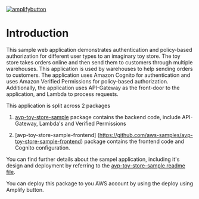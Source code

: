 [![amplifybutton](https://oneclick.amplifyapp.com/button.svg)](https://console.aws.amazon.com/amplify/home#/deploy?repo=https://github.com/aws-samples/avp-toy-store-sample-frontend)


# Introduction

This sample web application demonstrates authentication and policy-based authorization for different user types to an imaginary toy store. The toy store takes orders online and then send them to customers through multiple warehouses. This application is used by warehouses to help sending orders to customers.
The application uses Amazon Cognito for authentication and uses Amazon Verified Permissions for policy-based authorization. Additionally, the application uses API-Gateway as the front-door to the application, and Lambda to process requests.

This application is split across 2 packages 

1. [avp-toy-store-sample](https://github.com/aws-samples/avp-toy-store-sample) package contains the backend code, include API-Gateway, Lambda's and Verified Permissions 

2. [avp-toy-store-sample-frontend] (https://github.com/aws-samples/avp-toy-store-sample-frontend) package contains the frontend code and Cognito configuration.

You can find further details about the sampel application, including it's design and deployment by referring to the [avp-toy-store-sample readme file](https://gitlab.aws.dev/pabhi/avp-toy-store-sample/-/blob/main/README.md?ref_type=heads). 

You can deploy this package to you AWS account by using the deploy using Amplify button.  